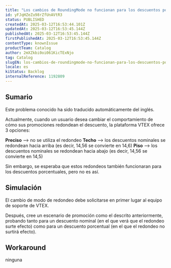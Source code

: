```yaml
---
title: "Los cambios de RoundingMode no funcionan para los descuentos porcentuales"
id: yFJqHZeZu98rZfUnAVtR3
status: PUBLISHED
createdAt: 2025-03-12T16:53:44.101Z
updatedAt: 2025-03-12T16:53:45.144Z
publishedAt: 2025-03-12T16:53:45.144Z
firstPublishedAt: 2025-03-12T16:53:45.144Z
contentType: knownIssue
productTeam: Catalog
author: 2mXZkbi0oi061KicTExNjo
tag: Catalog
slugEN: los-cambios-de-roundingmode-no-funcionan-para-los-descuentos-porcentuales
locale: es
kiStatus: Backlog
internalReference: 1192809
---
```


## Sumario

<div class="alert alert-info">
  <p>Este problema conocido ha sido traducido automáticamente del inglés.</p>
</div>


Actualmente, cuando un usuario desea cambiar el comportamiento de cómo sus promociones redondean el descuento, la plataforma VTEX ofrece 3 opciones:

**Preciso** --> no se utiliza el redondeo
**Techo** --> los descuentos nominales se redondean hacia arriba (es decir, 14,56 se convierte en 14,6)
**Piso** --> los descuentos nominales se redondean hacia abajo (es decir, 14,56 se convierte en 14,5)

Sin embargo, se esperaba que estos redondeos también funcionaran para los descuentos porcentuales, pero no es así.


##

## Simulación


El cambio de modo de redondeo debe solicitarse en primer lugar al equipo de soporte de VTEX.

Después, cree un escenario de promoción como el descrito anteriormente, probando tanto para un descuento nominal (en el que verá que el redondeo surte efecto) como para un descuento porcentual (en el que el redondeo no surtirá efecto).



## Workaround


ninguna





